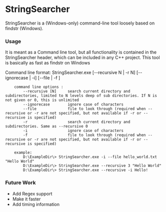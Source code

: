 # StringSearcher

StringSearcher is a (Windows-only) command-line tool loosely based on findstr (Windows).

### Usage
It is meant as a Command line tool, but all functionality is contained in the StringSearcher header, which can be included in any C++ project.
This tool is basically as fast as findstr on Windows

Command line format:
		StringSearcher.exe [--recursive N | -r  N] [--ignorecase | -i] [--file <file> | -f <file>] <strings> <mask>

		command line options :
			--recursive [N]		search current directory and subdirectories, limited to N levels deep of sub directories. If N is not given or 0, this is unlimited
			--ignorecase		ignore case of characters
			--file				file to look through (required when --recursive or -r are not specified, but not available if -r or --recursive is specified)
			-r					search current directory and subdirectories. Same as --recursive 0
			-i					ignore case of characters
			-f					file to look through (required when --recursive or -r are not specified, but not available if -r or --recursive is specified)

		example:
			D:\ExampleDir\> StringSearcher.exe -i --file hello_world.txt "Hello World"
			D:\ExampleDir\> StringSearcher.exe --recursive 3 "Hello World"
			D:\ExampleDir\> StringSearcher.exe --recursive -i Hello!

### Future Work
- Add Regex support
- Make it faster
- Add timing information
